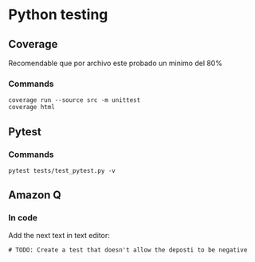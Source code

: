 # Python testing

## Coverage

Recomendable que por archivo este probado un minimo del 80%

### Commands

```shell
coverage run --source src -m unittest
coverage html
```

## Pytest

### Commands

```shell
pytest tests/test_pytest.py -v
```

## Amazon Q

### In code

Add the next text in text editor:

`# TODO: Create a test that doesn't allow the deposti to be negative`